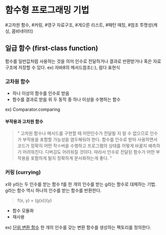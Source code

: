 # 함수형 프로그래밍 기법

\#고차원 함수, #커링, #영구 자료구조, #게으른 리스트, #패턴 매칭, #참조 투명성(캐싱, 콤비네이터) 

## 일급 함수 (first-class function)
함수를 일반값처럼 사용하는 것을 의미
인수로 전달하거나 결과로 반환받거나 혹은 자료구조에 저장할 수 있다.
ex) 자바8의 메서드참조(::), 람다 표현식 
 
### 고차원 함수 
- 하나 이상의 함수를 인수로 받음
- 함수를 결과로 받음
위 두 동작 중 하나 이상을 수행하는 함수 

ex) Comparator.comparing

#### 부작용과 고차원 함수
> " 고차원 함수나 메서드를 구현할 때 어떤인수가 전달될 지 알 수 없으므로 인수가 부작용을 포함할 가능성을 염두해둬야 한다. 
함수를 인수로 받아 사용하면서 코드가 정확히 어떤 작ㅇ버을 수행하고 프로그램의 상태를 어떻게 바꿀지 예측하기 어려워진다. 
디버깅도 어려워질 것이다. 따라서 인수로 전달된 함수가 어떤 부작용을 포함하게 될지 정확하게 문서화하는게 좋다. "

### 커링 (currying)
x와 y라는 두 인수를 받는 함수 f를 한 개의 인수를 받는 g라는 함수로 대체하는 기법. <br>
g라는 함수 역시 하나의 인수를 받는 함수를 반환한다. 
> f(x, y) = (g(x))(y)

- 함수 모듈화
- 재사용

ex) [단위 변환 함수]()
한 개의 인수를 갖는 변환 함수를 생성하는 팩토리를 정의한다. 
